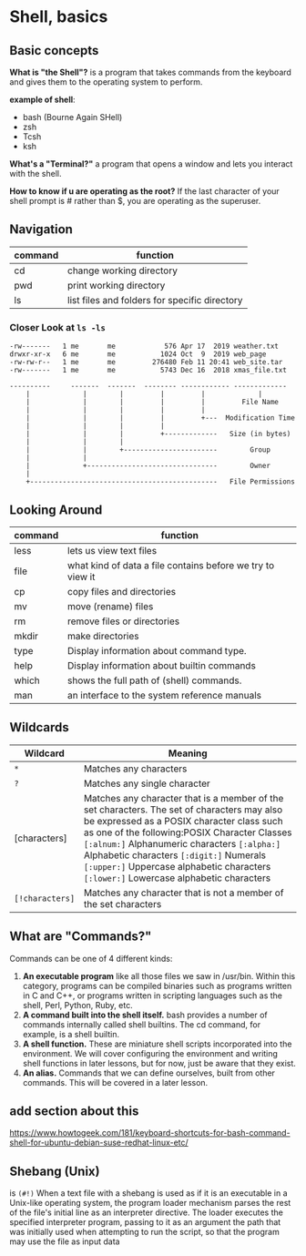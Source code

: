# Shell, basics

## Basic concepts
**What is "the Shell"?**
is a program that takes commands from the keyboard and gives them to the operating system to perform.

**example of shell**:
- bash (Bourne Again SHell)
- zsh
- Tcsh
- ksh

**What's a "Terminal?"**
a program that opens a window and lets you interact with the shell.

**How to know if u are operating as the root?**
If the last character of your shell prompt is # rather than $, you are operating as the superuser.

## Navigation
command |function
--------|------------
cd |change working directory
pwd |print working directory
ls |list files and folders for specific directory

### Closer Look at `ls -ls`
```
-rw-------   1 me       me            576 Apr 17  2019 weather.txt
drwxr-xr-x   6 me       me           1024 Oct  9  2019 web_page
-rw-rw-r--   1 me       me         276480 Feb 11 20:41 web_site.tar
-rw-------   1 me       me           5743 Dec 16  2018 xmas_file.txt

----------     -------  -------  -------- ------------ -------------
    |             |        |         |         |             |
    |             |        |         |         |         File Name
    |             |        |         |         |
    |             |        |         |         +---  Modification Time
    |             |        |         |
    |             |        |         +-------------   Size (in bytes)
    |             |        |
    |             |        +-----------------------        Group
    |             |
    |             +--------------------------------        Owner
    |
    +----------------------------------------------   File Permissions
```
## Looking Around
command |function
--------|------------
less |lets us view text files
file |what kind of data a file contains before we try to view it
cp |copy files and directories
mv | move (rename) files
rm | remove files or directories
mkdir | make directories
type | Display information about command type.
help | Display information about builtin commands
which | shows the full path of (shell) commands.
man | an interface to the system reference manuals

## Wildcards

Wildcard	|Meaning
------------|----------
`*`	|Matches any characters
`?`	|Matches any single character
[characters]	|Matches any character that is a member of the set characters. The set of characters may also be expressed as a POSIX character class such as one of the following:POSIX Character Classes `[:alnum:]`	Alphanumeric characters `[:alpha:]`	Alphabetic characters `[:digit:]`	Numerals `[:upper:]`	Uppercase alphabetic characters `[:lower:]`	Lowercase alphabetic characters
`[!characters]`	|Matches any character that is not a member of the set characters

## What are "Commands?"
Commands can be one of 4 different kinds:
1. **An executable program** like all those files we saw in /usr/bin. Within this category, programs can be compiled binaries such as programs written in C and C++, or programs written in scripting languages such as the shell, Perl, Python, Ruby, etc.
2. **A command built into the shell itself.** bash provides a number of commands internally called shell builtins. The cd command, for example, is a shell builtin.
3. **A shell function.** These are miniature shell scripts incorporated into the environment. We will cover configuring the environment and writing shell functions in later lessons, but for now, just be aware that they exist.
4. **An alias.** Commands that we can define ourselves, built from other commands. This will be covered in a later lesson.

## add section about this
https://www.howtogeek.com/181/keyboard-shortcuts-for-bash-command-shell-for-ubuntu-debian-suse-redhat-linux-etc/

## Shebang (Unix)

is `(#!)`
When a text file with a shebang is used as if it is an executable in a Unix-like operating system, the program loader mechanism parses the rest of the file's initial line as an interpreter directive. The loader executes the specified interpreter program, passing to it as an argument the path that was initially used when attempting to run the script, so that the program may use the file as input data
